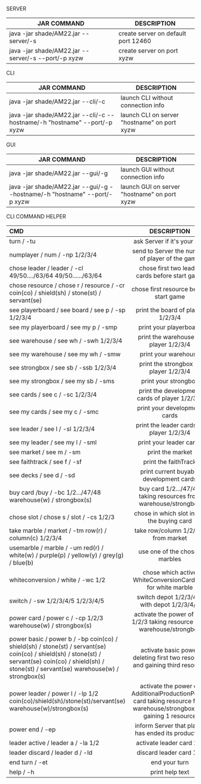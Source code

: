 SERVER

| JAR COMMAND | DESCRIPTION 
| ------- | --- 
| java -jar shade/AM22.jar --server/-s | create server on default port 12460
| java -jar shade/AM22.jar --server/-s --port/-p xyzw | create server on port xyzw


CLI

| JAR COMMAND | DESCRIPTION
| ------- | --- 
| java -jar shade/AM22.jar --cli/-c | launch CLI without connection info
| java -jar shade/AM22.jar --cli/-c --hostname/-h  "hostname" --port/-p xyzw | launch CLI on server "hostname" on port xyzw


GUI

| JAR COMMAND       | DESCRIPTION   
| ------- | --- 
| java -jar shade/AM22.jar --gui/-g | launch GUI without connection info
| java -jar shade/AM22.jar --gui/-g --hostname/-h  "hostname" --port/-p xyzw | launch GUI on server "hostname" on port xyzw

CLI COMMAND HELPER

| CMD       | DESCRIPTION     
| :------------- | :----------: 
| turn / -tu | ask Server if it's your turn   
| numplayer / num / -np 1/2/3/4   | send to Server the number of player of the game |
| chose leader / leader / -cl 49/50..../63/64 49/50....../63/64 | chose first two leader cards before start game|
| chose resource / chose r / resource / -cr coin(co) / shield(sh) / stone(st) / servant(se)| chose first resource before start game
| see playerboard / see board / see p / -sp 1/2/3/4| print the board of player 1/2/3/4
| see my playerboard / see my p / -smp| print your playerboard
| see warehouse / see wh / -swh 1/2/3/4| print the warehouse of player 1/2/3/4
| see my warehouse / see my wh / -smw| print your warehouse
| see strongbox / see sb / -ssb 1/2/3/4| print the strongbox of player 1/2/3/4
| see my strongbox / see my sb / -sms| print your strongbox
| see cards / see c / -sc 1/2/3/4| print the development cards of player 1/2/3/4
| see my cards / see my c / -smc| print your development cards
| see leader / see l / -sl 1/2/3/4| print the leader cards of player 1/2/3/4
| see my leader / see my l / -sml| print your leader cards
| see market / see m / -sm| print the market
| see faithtrack / see f / -sf| print the faithTrack
| see decks / see d  / -sd| print current buyable development cards
| buy card /buy / -bc 1/2.../47/48 warehouse(w) / strongbox(s)| buy card 1/2.../47/48 taking resources from warehouse/strongbox
| chose slot / chose s / slot / -cs 1/2/3| chose in which slot insert the buying card
| take marble / market / -tm row(r) / column(c) 1/2/3/4| take row/column 1/2/3/4 from market
| usemarble / marble / -um red(r) / white(w) / purple(p) / yellow(y) / grey(g) / blue(b)| use one of the chosen marbles
| whiteconversion / white / -wc 1/2| chose which active WhiteConversionCard use for white marble
| switch / -sw 1/2/3/4/5 1/2/3/4/5| switch depot 1/2/3/4/5 with depot 1/2/3/4/5
| power card / power c / -cp 1/2/3 warehouse(w) / strongbox(s)| activate the power of slot 1/2/3 taking resource from warehouse/strongbox
| power basic / power b / -bp coin(co) / shield(sh) / stone(st) / servant(se)  coin(co) / shield(sh) / stone(st) / servant(se)  coin(co) / shield(sh) / stone(st) / servant(se)  warehouse(w) / strongbox(s)| activate basic power  deleting first two resource and gaining third resource
| power leader / power l / -lp 1/2 coin(co)/shield(sh)/stone(st)/servant(se) warehouse(w)/strongbox(s)| activate the power of AdditionalProductionPower card taking resource from warehouse/strongbox and gaining 1 resource
| power end / -ep| inform Server that player has ended its production
| leader active / leader a / -la 1/2| activate leader card 1/2
| leader discard / leader d / -ld| discard leader card 1/2
| end turn / -et| end your turn
| help / -h| print help text
